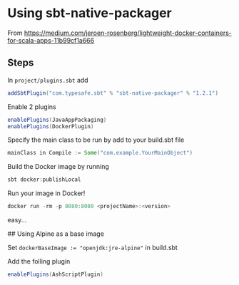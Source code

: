 # Using sbt-native-packager

From https://medium.com/jeroen-rosenberg/lightweight-docker-containers-for-scala-apps-11b99cf1a666

## Steps

In `project/plugins.sbt` add
```scala
addSbtPlugin("com.typesafe.sbt" % "sbt-native-packager" % "1.2.1")
```

Enable 2 plugins
```scala
enablePlugins(JavaAppPackaging)
enablePlugins(DockerPlugin)
```

Specify the main class to be run by add to your build.sbt file
```scala
mainClass in Compile := Some("com.example.YourMainObject")
```

Build the Docker image by running
```scala
sbt docker:publishLocal
```

Run your image in Docker!
```scala
docker run -rm -p 8080:8080 <projectName>:<version>
```

easy...

## Using Alpine as a base image

Set `dockerBaseImage := "openjdk:jre-alpine"` in build.sbt

Add the folling plugin
```scala
enablePlugins(AshScriptPlugin) 
```